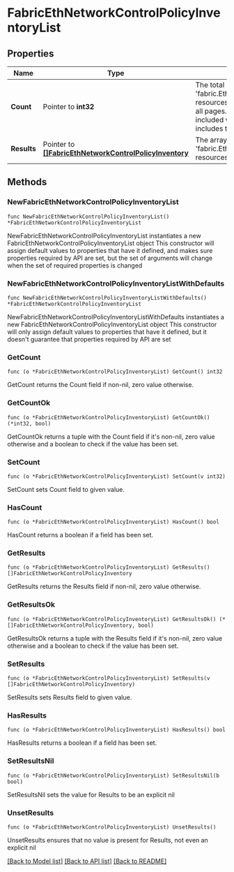 # FabricEthNetworkControlPolicyInventoryList

## Properties

Name | Type | Description | Notes
------------ | ------------- | ------------- | -------------
**Count** | Pointer to **int32** | The total number of &#39;fabric.EthNetworkControlPolicyInventory&#39; resources matching the request, accross all pages. The &#39;Count&#39; attribute is included when the HTTP GET request includes the &#39;$inlinecount&#39; parameter. | [optional] 
**Results** | Pointer to [**[]FabricEthNetworkControlPolicyInventory**](FabricEthNetworkControlPolicyInventory.md) | The array of &#39;fabric.EthNetworkControlPolicyInventory&#39; resources matching the request. | [optional] 

## Methods

### NewFabricEthNetworkControlPolicyInventoryList

`func NewFabricEthNetworkControlPolicyInventoryList() *FabricEthNetworkControlPolicyInventoryList`

NewFabricEthNetworkControlPolicyInventoryList instantiates a new FabricEthNetworkControlPolicyInventoryList object
This constructor will assign default values to properties that have it defined,
and makes sure properties required by API are set, but the set of arguments
will change when the set of required properties is changed

### NewFabricEthNetworkControlPolicyInventoryListWithDefaults

`func NewFabricEthNetworkControlPolicyInventoryListWithDefaults() *FabricEthNetworkControlPolicyInventoryList`

NewFabricEthNetworkControlPolicyInventoryListWithDefaults instantiates a new FabricEthNetworkControlPolicyInventoryList object
This constructor will only assign default values to properties that have it defined,
but it doesn't guarantee that properties required by API are set

### GetCount

`func (o *FabricEthNetworkControlPolicyInventoryList) GetCount() int32`

GetCount returns the Count field if non-nil, zero value otherwise.

### GetCountOk

`func (o *FabricEthNetworkControlPolicyInventoryList) GetCountOk() (*int32, bool)`

GetCountOk returns a tuple with the Count field if it's non-nil, zero value otherwise
and a boolean to check if the value has been set.

### SetCount

`func (o *FabricEthNetworkControlPolicyInventoryList) SetCount(v int32)`

SetCount sets Count field to given value.

### HasCount

`func (o *FabricEthNetworkControlPolicyInventoryList) HasCount() bool`

HasCount returns a boolean if a field has been set.

### GetResults

`func (o *FabricEthNetworkControlPolicyInventoryList) GetResults() []FabricEthNetworkControlPolicyInventory`

GetResults returns the Results field if non-nil, zero value otherwise.

### GetResultsOk

`func (o *FabricEthNetworkControlPolicyInventoryList) GetResultsOk() (*[]FabricEthNetworkControlPolicyInventory, bool)`

GetResultsOk returns a tuple with the Results field if it's non-nil, zero value otherwise
and a boolean to check if the value has been set.

### SetResults

`func (o *FabricEthNetworkControlPolicyInventoryList) SetResults(v []FabricEthNetworkControlPolicyInventory)`

SetResults sets Results field to given value.

### HasResults

`func (o *FabricEthNetworkControlPolicyInventoryList) HasResults() bool`

HasResults returns a boolean if a field has been set.

### SetResultsNil

`func (o *FabricEthNetworkControlPolicyInventoryList) SetResultsNil(b bool)`

 SetResultsNil sets the value for Results to be an explicit nil

### UnsetResults
`func (o *FabricEthNetworkControlPolicyInventoryList) UnsetResults()`

UnsetResults ensures that no value is present for Results, not even an explicit nil

[[Back to Model list]](../README.md#documentation-for-models) [[Back to API list]](../README.md#documentation-for-api-endpoints) [[Back to README]](../README.md)


